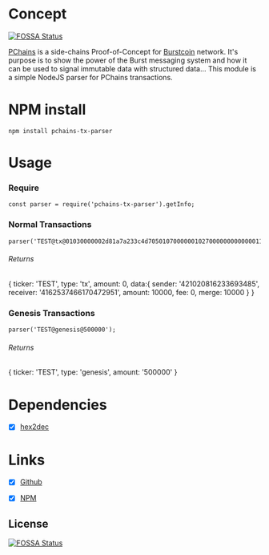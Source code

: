 # Concept
[![FOSSA Status](https://app.fossa.io/api/projects/git%2Bgithub.com%2Fgpedro34%2Fpchains-tx-parser.svg?type=shield)](https://app.fossa.io/projects/git%2Bgithub.com%2Fgpedro34%2Fpchains-tx-parser?ref=badge_shield)

[PChains](http://burst-marketplace.binary-dev.com/pchains/documentations/doc.php) is a side-chains Proof-of-Concept for [Burstcoin](https://www.burst-coin.org/) network. It's purpose is to show the power of the Burst messaging system and how it can be used to signal immutable data with structured data...
This module is a simple NodeJS parser for PChains transactions.

# NPM install
```
npm install pchains-tx-parser
```

# Usage
### Require
```
const parser = require('pchains-tx-parser').getInfo;
```

### Normal Transactions
```
parser('TEST@tx@01030000002d81a7a233c4d70501070000001027000000000000011000000000000000000000000105000000f779587bc54dc43901140000001027000000000000');
```

###### Returns
{ ticker: 'TEST',
  type: 'tx',
  amount: 0,
  data:{
     sender: '421020816233693485',
     receiver: '4162537466170472951',
     amount: 10000,
     fee: 0,
     merge: 10000
   }
}

### Genesis Transactions
```
parser('TEST@genesis@500000');
```

###### Returns
{ ticker: 'TEST', type: 'genesis', amount: '500000' }

# Dependencies
- [x] [hex2dec](https://www.npmjs.com/package/hex2dec)

# Links
- [x] [Github](https://github.com/gpedro34/pchains-tx-parser/)
- [x] [NPM](https://www.npmjs.com/package/pchains-tx-parser)


## License
[![FOSSA Status](https://app.fossa.io/api/projects/git%2Bgithub.com%2Fgpedro34%2Fpchains-tx-parser.svg?type=large)](https://app.fossa.io/projects/git%2Bgithub.com%2Fgpedro34%2Fpchains-tx-parser?ref=badge_large)